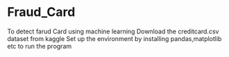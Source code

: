 # Fraud_Card
To detect farud Card using machine learning 
Download the creditcard.csv dataset from kaggle
Set up the environment by installing pandas,matplotlib etc to run the program

